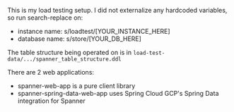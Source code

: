 This is my load testing setup. I did not externalize any hardcoded variables, so run search-replace on:
* instance name: s/loadtest/[YOUR_INSTANCE_HERE]
* database name: s/store/[YOUR_DB_HERE]

The table structure being operated on is in `load-test-data/.../spanner_table_structure.ddl`


There are 2 web applications:
* spanner-web-app is a pure client library
* spanner-spring-data-web-app uses Spring Cloud GCP's Spring Data integration for Spanner